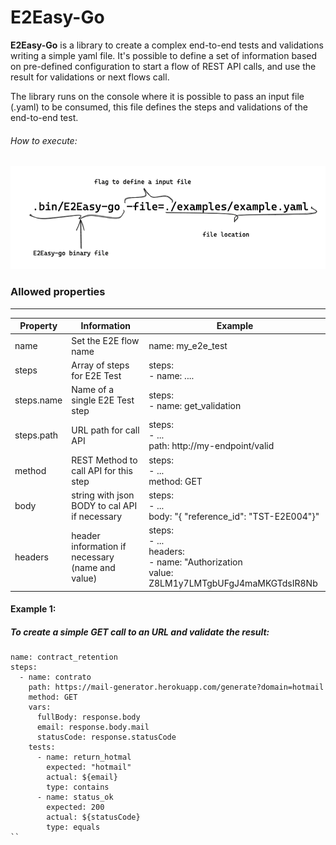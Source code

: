 # E2Easy-Go

**E2Easy-Go** is a library to create a complex end-to-end tests and validations writing a simple yaml file.
It's possible to define a set of information based on pre-defined configuration to start a flow of REST API calls, and use the result
for validations or next flows call.

The library runs on the console where it is possible to pass an input file (.yaml) 
to be consumed, this file defines the steps and validations of the end-to-end test.

###### How to execute:
![execution](https://github.com/carloshjoaquim/E2Easy-Go/blob/master/images/cmd.png?raw=true)


### Allowed properties
_____

| Property   | Information                                      | Example                                                                                                            |
|------------|--------------------------------------------------|--------------------------------------------------------------------------------------------------------------------|
| name       | Set the E2E flow name                            | name: my_e2e_test                                                                                                  |
| steps      | Array of steps for E2E Test                      | steps:<br>  - name: ....                                                                                           |
| steps.name | Name of a single E2E Test step                   | steps:<br>  - name: get_validation                                                                                 |
| steps.path | URL path for call API                            | steps:<br>  - ...<br>    path: http://my-endpoint/valid                                                            |
| method     | REST Method to call API for this step            | steps:<br>  - ...<br>    method: GET                                                                               |
| body       | string with json BODY to cal API if necessary    | steps:<br>  - ...<br>    body: "{ \"reference_id\": \"TST-E2E004\"}"                                               |
| headers    | header information if necessary (name and value) | steps:<br>  - ...<br>    headers:<br>      - name: "Authorization<br>        value: Z8LM1y7LMTgbUFgJ4maMKGTdsIR8Nb |

#### Example 1:
##### To create a simple GET call to an URL and validate the result:
 
````
name: contract_retention
steps:
  - name: contrato
    path: https://mail-generator.herokuapp.com/generate?domain=hotmail
    method: GET
    vars:
      fullBody: response.body
      email: response.body.mail
      statusCode: response.statusCode
    tests:
      - name: return_hotmal
        expected: "hotmail"
        actual: ${email}
        type: contains
      - name: status_ok
        expected: 200
        actual: ${statusCode}
        type: equals
``